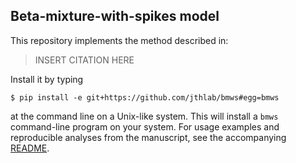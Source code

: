 ## Beta-mixture-with-spikes model
This repository implements the method described in:

> INSERT CITATION HERE

Install it by typing 
```
$ pip install -e git+https://github.com/jthlab/bmws#egg=bmws
```
at the command line on a Unix-like system. This will install a `bmws` command-line program on your system. For usage examples and reproducible analyses from the manuscript, see the accompanying [README](paper/README.md).
